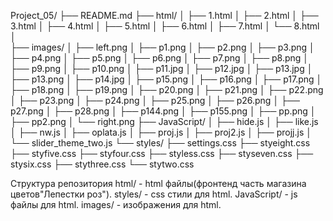 Project_05/
├── README.md
├── html/
│   ├── 1.html
│   ├── 2.html
│   ├── 3.html
│   ├── 4.html
│   ├── 5.html
│   ├── 6.html
│   ├── 7.html
│   └── 8.html
│   
├── images/
│   ├── left.png
│   ├── p1.png
│   ├── p2.png
│   ├── p3.png
│   ├── p4.png
│   ├── p5.png
│   ├── p6.png
│   ├── p7.png
│   ├── p8.png
│   ├── p9.png
│   ├── p10.png
│   ├── p11.jpg
│   ├── p12.jpg
│   ├── p13.jpg
│   ├── p13.png
│   ├── p14.jpg
│   ├── p15.png
│   ├── p16.png
│   ├── p17.png
│   ├── p18.png
│   ├── p19.png
│   ├── p20.png
│   ├── p21.png
│   ├── p22.png
│   ├── p23.png
│   ├── p24.png
│   ├── p25.png
│   ├── p26.png
│   ├── p27.png
│   ├── p28.png
│   ├── p144.png
│   ├── p155.png
│   ├── pp.png
│   ├── pp2.png
│   └── right.png
├── JavaScript/
│   ├── hide.js
│   ├── like.js
│   ├── nw.js
│   ├── oplata.js
│   ├── proj.js
│   ├── proj2.js
│   ├── projj.js
│   └── slider_theme_two.js 
└── styles/
    ├── settings.css
    ├── styeight.css
    ├── styfive.css
    ├── styfour.css
    ├── styless.css
    ├── styseven.css
    ├── stysix.css
    ├── stythree.css
    └── stytwo.css

Структура репозитория
html/ - html файлы(фронтенд часть магазина цветов"Лепестки роз").
styles/ - css стили для html.
JavaScript/ - js файлы для html.
images/ - изображения для html.
